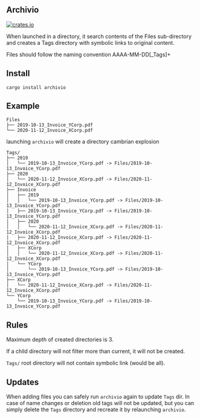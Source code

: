 ## Archivio

[![crates.io](https://img.shields.io/crates/v/archivio.svg)](https://crates.io/crates/archivio)

When launched in a directory, it search contents of the Files sub-directory and creates a Tags directory with symbolic links to original content.
 
Files should follow the naming convention AAAA-MM-DD[_Tags]+

## Install

```
cargo install archivio
```

## Example

```
Files
├── 2019-10-13_Invoice_YCorp.pdf
└── 2020-11-12_Invoice_XCorp.pdf
```

launching `archivio` will create a directory cambrian explosion

```
Tags/
├── 2019
│   └── 2019-10-13_Invoice_YCorp.pdf -> Files/2019-10-13_Invoice_YCorp.pdf
├── 2020
│   └── 2020-11-12_Invoice_XCorp.pdf -> Files/2020-11-12_Invoice_XCorp.pdf
├── Invoice
│   ├── 2019
│   │   └── 2019-10-13_Invoice_YCorp.pdf -> Files/2019-10-13_Invoice_YCorp.pdf
│   ├── 2019-10-13_Invoice_YCorp.pdf -> Files/2019-10-13_Invoice_YCorp.pdf
│   ├── 2020
│   │   └── 2020-11-12_Invoice_XCorp.pdf -> Files/2020-11-12_Invoice_XCorp.pdf
│   ├── 2020-11-12_Invoice_XCorp.pdf -> Files/2020-11-12_Invoice_XCorp.pdf
│   ├── XCorp
│   │   └── 2020-11-12_Invoice_XCorp.pdf -> Files/2020-11-12_Invoice_XCorp.pdf
│   └── YCorp
│       └── 2019-10-13_Invoice_YCorp.pdf -> Files/2019-10-13_Invoice_YCorp.pdf
├── XCorp
│   └── 2020-11-12_Invoice_XCorp.pdf -> Files/2020-11-12_Invoice_XCorp.pdf
└── YCorp
    └── 2019-10-13_Invoice_YCorp.pdf -> Files/2019-10-13_Invoice_YCorp.pdf
```

## Rules

Maximum depth of created directories is 3.
 
If a child directory will not filter more than current, it will not be created.

`Tags/` root directory will not contain symbolic link (would be all).

## Updates

When adding files you can safely run `archivio` again to update `Tags` dir.
In case of name changes or deletion old tags will not be updated, 
but you can simply delete the `Tags` directory and recreate it by relaunching `archivio`.
 
